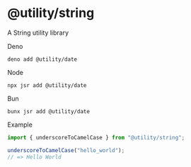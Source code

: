 # @utility/string

A String utility library

Deno

```shell
deno add @utility/date
```

Node

```shell
npx jsr add @utility/date
```

Bun

```shell
bunx jsr add @utility/date
```

Example

```typescript
import { underscoreToCamelCase } from "@utility/string";

underscoreToCamelCase("hello_world");
// => Hello World
```
